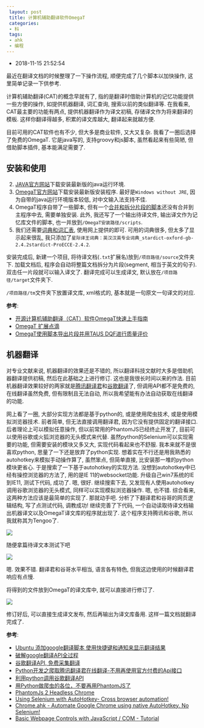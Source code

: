 ```yaml
---
 layout: post
 title: 计算机辅助翻译软件OmegaT
 categories:
 - 科
 tags:
 - ahk
 - 编程
---
```


- 2018-11-15 21:52:54

最近在翻译文档的时候整理了一下操作流程, 顺便完成了几个脚本以加快操作, 这里简单记录一下供参考.

计算机辅助翻译(CAT)的概念早就有了, 指的是翻译时借助计算机的记忆功能提供一些方便的操作, 如提供机器翻译, 词汇查询, 搜索以前的类似翻译等. 在我看来, CAT最主要的功能有两点, 提供机器翻译作为译文初稿, 存储译文作为将来翻译的模板. 这样你翻译得越多, 积累的译文库越大, 翻译起来就越方便.

目前可用的CAT软件也有不少, 但大多是商业软件, 又大又复杂. 我看了一圈后选择了免费的OmegaT. 它是java写的, 支持groovy和js脚本, 虽然看起来有些简陋, 但借助脚本插件, 基本能满足需要了.

## 安装和使用

2. [JAVA官方网站](https://www.java.com/zh_CN/)下载安装最新版的java运行环境.
1. [OmegaT官方网站](http://omegat.org/)下载安装最新版安装程序. 最好是`Windows without JRE`, 因为自带的java运行环境版本较低, 对中文输入法支持不佳.
3. OmegaT程序自带了一些脚本, 但有一个[合并和拆分片段的脚本](https://sourceforge.net/p/omegatscripts/wiki/Merge%20or%20Split%20Segments/)还没有合并到主程序中去, 需要单独安装. 此外, 我还写了一个输出待译文件, 输出译文作为记忆库文件的脚本, 也一并放到`/OmegaT安装路径/scripts`.
4. 我们还需要[词典和词汇表](https://github.com/forskamse/OmegaT-Files), 使用网上提供的即可. 可用的词典很多, 但太多了显示起来很乱, 我只添加了`星际译王词典：英汉汉英专业词典_stardict-oxford-gb-2.4.2stardict-ProECCE-2.4.2`.

安装完成后, 新建一个项目, 将待译文档(`.txt`扩展名)放到`/项目路径/source`文件夹下. 加载文档后, 程序会自动将整篇文档拆分为片段(segment, 相当于英文的句子). 双击任一片段就可以输入译文了. 翻译完成可以生成译文, 默认放在`/项目路径/target`文件夹下.

`/项目路径/tm`文件夹下放置译文库, xml格式的, 基本就是一句原文一句译文的对应.

__参考__:

- [开源计算机辅助翻译（CAT）软件OmegaT快速上手指南](https://blog.csdn.net/zbgjhy88/article/details/80666627/)
- [OmegaT 扩展点滴](https://blog.csdn.net/Iilovetopview/article/details/51763668/)
- [OmegaT使用脚本导出片段并用TAUS DQF进行质量评价](https://blog.xulihang.me/omegat-export-segments-text-using-groovy-script-and-evaluate-using-taus-dqf/)

## 机器翻译

对专业文献来说, 机器翻译的效果还是不错的, 所以翻译科技文献时大多是借助机器翻译提供初稿, 然后在此基础之上进行修订. 这也是我很长时间以来的作法. 目前机器翻译效果较好的两家就是[腾讯翻译君](https://fanyi.qq.com/)和[谷歌翻译](https://translate.google.cn/)了, 但调用API都不是免费的, 在线翻译虽然免费, 但有限制且无法自动, 所以我希望能有办法自动获取在线翻译的功能.

网上看了一圈, 大部分实现方法都是基于python的, 或是使用爬虫技术, 或是使用模拟浏览器技术. 前者简单, 但无法直接调用翻译君, 因为它没有提供固定的翻译接口. 后者理论上可以模拟任意操作, 但以前常用的PhantomJS已经终止开发了, 目前可以使用谷歌或火狐浏览器的无头模式来代替. 虽然python的Selenium可以实现需要的功能, 但需要安装的模块又多又大, 实现代码看起来也不舒服. 我本来就不是很喜欢python, 思量了一下还是放弃了python实现. 想着实在不行还是用我熟悉的autohotkey来模拟手动操作算了, 虽然笨点, 但简单直接, 比安装那一堆的python模块更省心. 于是搜索了一下基于autohotkey的实现方法. 没想到autohotkey中已经有操控浏览器的方法了, 用的是IE 11的websocket功能. 升级自己win7系统的IE到IE11, 测试下代码, 成功了. 嗯, 很好. 继续搜索下去, 又发现有人使用autohotkey调用谷歌浏览器的无头模式, 同样可以实现模拟浏览器操作. 嗯, 也不错. 综合看来, 这两种方法应该是最简单的实现了. 那就动手吧. 分析了下翻译君和谷哥的网页逻辑结构, 写了点测试代码, 调教成功! 继续完善了下代码, 一个自动读取待译文档输出机器译文以及OmegaT译文库的程序就出现了. 这个程序支持腾讯和谷歌, 所以我就称其为Tengoo了.

![](https://jerkwin.github.io/pic/tengoo.png)

随便拿篇待译文本测试下吧

![](https://jerkwin.github.io/pic/tengoo.gif)

嗯. 效果不错. 翻译君和谷哥水平相当, 语言各有特色, 但我这边使用的时候翻译君响应有点慢.

将得到的文件放到OmegaT的译文库中, 就可以直接进行修订了.

![](https://jerkwin.github.io/pic/tengoo-omegat.png)

修订好后, 可以直接生成译文发布, 然后再输出为译文库备用. 这样一篇文档就翻译完成了.

__参考__:

- [Ubuntu 添加google翻译脚本 使用快捷键和通知来显示翻译结果](https://www.jianshu.com/p/27dedb903fe7)
- [破解google翻译API全过程](https://www.cnblogs.com/by-dream/p/6554340.html)
- [谷歌翻译API, 免费采集翻译](https://blog.csdn.net/life169/article/details/52153929)
- [Python开发之爬取腾讯翻译君在线翻译-不用再使用官方付费的Api接口](ttps://blog.csdn.net/qq_26914291/article/details/80274641)
- [利用python调用谷歌翻译API](https://www.jianshu.com/p/95cf6e73d6ee)
- [用Python做爬虫的各位，不要再用PhantomJS了](https://zhuanlan.zhihu.com/p/34293235)
- [PhantomJs 2 Headless Chrome](https://www.jianshu.com/p/74d364b14618)
- [Using Selenium with AutoHotkey- Cross browser automation!](https://autohotkey.com/boards/viewtopic.php?t=32323&start=20#p181299)
- [Chrome.ahk - Automate Google Chrome using native AutoHotkey. No Selenium!](https://autohotkey.com/boards/viewtopic.php?t=42890)
- [Basic Webpage Controls with JavaScript / COM - Tutorial](https://autohotkey.com/board/topic/47052-basic-webpage-controls-with-javascript-com-tutorial/)
